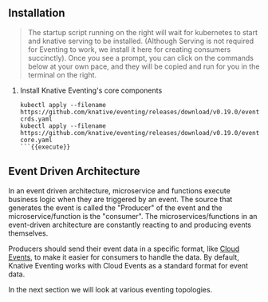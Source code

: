 ## Installation
> The startup script running on the right will wait for kubernetes to start and knative serving to be installed. (Although Serving is not required for Eventing to work, we install it here for creating consumers succinctly).
> Once you see a prompt, you can click on the commands below at your own pace, and they will be copied and run for you in the terminal on the right.

1. Install Knative Eventing's core components
    ```
    kubectl apply --filename https://github.com/knative/eventing/releases/download/v0.19.0/eventing-crds.yaml
    kubectl apply --filename https://github.com/knative/eventing/releases/download/v0.19.0/eventing-core.yaml
    ```{{execute}}

## Event Driven Architecture
In an event driven architecture, microservice and functions execute business logic when they are triggered by an event.
The source that generates the event is called the "Producer" of the event and the microservice/function is the "consumer".
The microservices/functions in an event-driven architecture are constantly reacting to and producing events themselves.

Producers should send their event data in a specific format, like [Cloud Events](https://cloudevents.io/), to make it easier
for consumers to handle the data. By default, Knative Eventing works with Cloud Events as a standard format for event data.

In the next section we will look at various eventing topologies.